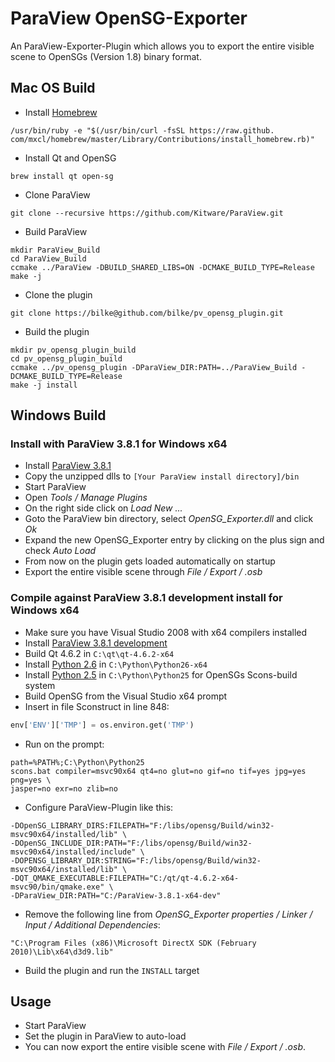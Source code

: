 ParaView OpenSG-Exporter
========================

An ParaView-Exporter-Plugin which allows you to export the entire visible scene to OpenSGs (Version 1.8) binary format.

Mac OS Build
--------------

- Install [Homebrew](http://mxcl.github.com/homebrew/)

 ```shell
 /usr/bin/ruby -e "$(/usr/bin/curl -fsSL https://raw.github. com/mxcl/homebrew/master/Library/Contributions/install_homebrew.rb)"
 ```

- Install Qt and OpenSG

 ```shell
 brew install qt open-sg
 ```

- Clone ParaView

 ```shell
 git clone --recursive https://github.com/Kitware/ParaView.git
 ```

- Build ParaView

 ```shell
 mkdir ParaView_Build
 cd ParaView_Build
 ccmake ../ParaView -DBUILD_SHARED_LIBS=ON -DCMAKE_BUILD_TYPE=Release
 make -j
 ```

- Clone the plugin

 ```shell
 git clone https://bilke@github.com/bilke/pv_opensg_plugin.git
 ```

- Build the plugin

 ```shell
 mkdir pv_opensg_plugin_build
 cd pv_opensg_plugin_build
 ccmake ../pv_opensg_plugin -DParaView_DIR:PATH=../ParaView_Build -DCMAKE_BUILD_TYPE=Release
 make -j install
 ```

Windows Build
-------------

### Install with ParaView 3.8.1 for Windows x64 ###

- Install [ParaView 3.8.1][pv]
- Copy the unzipped dlls to  `[Your ParaView install directory]/bin`
- Start ParaView
- Open *Tools / Manage Plugins*
 - On the right side click on *Load New ...*
  - Goto the ParaView bin directory, select *OpenSG_Exporter.dll* and click *Ok*
  - Expand the new OpenSG_Exporter entry by clicking on the plus sign and check *Auto Load*
 - From now on the plugin gets loaded automatically on startup
- Export the entire visible scene through *File / Export / .osb*

### Compile against ParaView 3.8.1 development install for Windows x64 ###

- Make sure you have Visual Studio 2008 with x64 compilers installed
- Install [ParaView 3.8.1 development][pv_dev]
- Build Qt 4.6.2 in `C:\qt\qt-4.6.2-x64`
- Install [Python 2.6][python] in `C:\Python\Python26-x64`
- Install [Python 2.5][python25] in `C:\Python\Python25` for OpenSGs Scons-build system
- Build OpenSG from the Visual Studio x64 prompt
 - Insert in file Sconstruct in line 848:
 ```python
 env['ENV']['TMP'] = os.environ.get('TMP')
 ```

 - Run on the prompt:
 ```shell
 path=%PATH%;C:\Python\Python25
 scons.bat compiler=msvc90x64 qt4=no glut=no gif=no tif=yes jpg=yes png=yes \
 jasper=no exr=no zlib=no
 ```

- Configure ParaView-Plugin like this:

 ```shell
 -DOpenSG_LIBRARY_DIRS:FILEPATH="F:/libs/opensg/Build/win32-msvc90x64/installed/lib" \
 -DOpenSG_INCLUDE_DIR:PATH="F:/libs/opensg/Build/win32-msvc90x64/installed/include" \
 -DOPENSG_LIBRARY_DIR:STRING="F:/libs/opensg/Build/win32-msvc90x64/installed/lib" \
 -DQT_QMAKE_EXECUTABLE:FILEPATH="C:/qt/qt-4.6.2-x64-msvc90/bin/qmake.exe" \
 -DParaView_DIR:PATH="C:/ParaView-3.8.1-x64-dev"
 ```

- Remove the following line from *OpenSG_Exporter properties / Linker / Input / Additional Dependencies*:
 
 ```shell
"C:\Program Files (x86)\Microsoft DirectX SDK (February 2010)\Lib\x64\d3d9.lib"
 ```

- Build the plugin and run the `INSTALL` target

Usage
-----

- Start ParaView
- Set the plugin in ParaView to auto-load
- You can now export the entire visible scene with *File / Export / .osb*.

[pv]:http://paraview.org/files/v3.8/ParaView-3.8.1-Win64-x86.exe
[pv_dev]:http://paraview.org/files/v3.8/ParaView-Development-3.8.1-Win64-x86.exe
[python]:http://www.python.org/ftp/python/2.6.6/python-2.6.6.amd64.msi
[python25]:http://www.python.org/ftp/python/2.5.4/python-2.5.4.msi